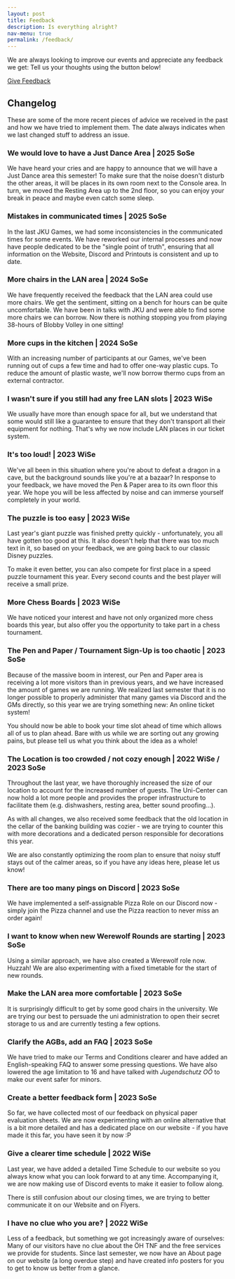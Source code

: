 ```yaml
---
layout: post
title: Feedback
description: Is everything alright?
nav-menu: true
permalink: /feedback/
---
```


We are always looking to improve our events and appreciate any feedback we get: Tell us your thoughts using the button below!

<a href="https://forms.gle/9cDe27Nu3Jatgb3h6" target="_blank" rel="noopener noreferrer" class="button img">Give Feedback</a>


## Changelog
These are some of the more recent pieces of advice we received in the past and how we have tried to implement them. 
The date always indicates when we last changed stuff to address an issue.

### We would love to have a Just Dance Area | 2025 SoSe
We have heard your cries and are happy to announce that we will have a Just Dance area this semester! To make sure that 
the noise doesn't disturb the other areas, it will be places in its own room next to the Console area. In turn, we moved 
the Resting Area up to the 2nd floor, so you can enjoy your break in peace and maybe even catch some sleep.

### Mistakes in communicated times | 2025 SoSe
In the last JKU Games, we had some inconsistencies in the communicated times for some events.
We have reworked our internal processes and now have people dedicated to be the "single point of truth",
ensuring that all information on the Website, Discord and Printouts is consistent and up to date.

### More chairs in the LAN area | 2024 SoSe
We have frequently received the feedback that the LAN area could use more chairs. We get the sentiment, sitting on a 
bench for hours can be quite uncomfortable. We have been in talks with JKU and were able to find some more chairs we 
can borrow. Now there is nothing stopping you from playing 38-hours of Blobby Volley in one sitting!

### More cups in the kitchen | 2024 SoSe
With an increasing number of participants at our Games, we've been running out of cups a few time and had to offer 
one-way plastic cups. To reduce the amount of plastic waste, we'll now borrow thermo cups from an external contractor. 

### I wasn't sure if you still had any free LAN slots | 2023 WiSe
We usually have more than enough space for all, but we understand that some would still like a guarantee to ensure that 
they don't transport all their equipment for nothing. That's why we now include LAN places in our ticket system. 

### It's too loud! | 2023 WiSe
We've all been in this situation where you're about to defeat a dragon in a cave, but the background sounds like you're 
at a bazaar? In response to your feedback, we have moved the Pen & Paper area to its own floor this year. We hope you 
will be less affected by noise and can immerse yourself completely in your world.

### The puzzle is too easy | 2023 WiSe
Last year's giant puzzle was finished pretty quickly - unfortunately, you all have gotten too good at this. It also 
doesn't help that there was too much text in it, so based on your feedback, we are going back to our classic Disney puzzles. 

To make it even better, you can also compete for first place in a speed puzzle tournament this year. Every second counts 
and the best player will receive a small prize.

### More Chess Boards | 2023 WiSe
We have noticed your interest and have not only organized more chess boards this year, but also offer you the 
opportunity to take part in a chess tournament. 

### The Pen and Paper / Tournament Sign-Up is too chaotic | 2023 SoSe
Because of the massive boom in interest, our Pen and Paper area is receiving a lot more visitors than in previous years, 
and we have increased the amount of games we are running. We realized last semester that it is no longer possible to 
properly administer that many games via Discord and the GMs directly, so this year we are trying something new: 
An online ticket system!

You should now be able to book your time slot ahead of time which allows all of us to plan ahead.
Bare with us while we are sorting out any growing pains, but please tell us what you think about the idea as a whole!

### The Location is too crowded / not cozy enough | 2022 WiSe / 2023 SoSe
Throughout the last year, we have thoroughly increased the size of our location to account for the increased number of guests.
The Uni-Center can now hold a lot more people and provides the proper infrastructure to facilitate them (e.g. 
dishwashers, resting area, better sound proofing...).

As with all changes, we also received some feedback that the old location in the cellar of the banking building was 
cozier - we are trying to counter this with more decorations and a dedicated person responsible for decorations this year.

We are also constantly optimizing the room plan to ensure that noisy stuff stays out of the calmer areas, so if you have 
any ideas here, please let us know!

### There are too many pings on Discord | 2023 SoSe
We have implemented a self-assignable Pizza Role on our Discord now - simply join the Pizza channel and use the Pizza 
reaction to never miss an order again!

### I want to know when new Werewolf Rounds are starting | 2023 SoSe
Using a similar approach, we have also created a Werewolf role now. Huzzah!
We are also experimenting with a fixed timetable for the start of new rounds.

### Make the LAN area more comfortable | 2023 SoSe
It is surprisingly difficult to get by some good chairs in the university. We are trying our best to persuade the uni 
administration to open their secret storage to us and are currently testing a few options.

### Clarify the AGBs, add an FAQ | 2023 SoSe
We have tried to make our Terms and Conditions clearer and have added an English-speaking FAQ to answer some pressing 
questions. We have also lowered the age limitation to 16 and have talked with _Jugendschutz OÖ_ to make our event safer for minors.

### Create a better feedback form | 2023 SoSe
So far, we have collected most of our feedback on physical paper evaluation sheets. We are now experimenting with an 
online alternative that is a bit more detailed and has a dedicated place on our website - if you have made it this far, 
you have seen it by now :P

### Give a clearer time schedule | 2022 WiSe
Last year, we have added a detailed Time Schedule to our website so you always know what you can look forward to at any 
time. Accompanying it, we are now making use of Discord events to make it easier to follow along. 

There is still confusion about our closing times, we are trying to better communicate it on our Website and on Flyers.

### I have no clue who you are? | 2022 WiSe
Less of a feedback, but something we got increasingly aware of ourselves: Many of our visitors have no clue about the ÖH 
TNF and the free services we provide for students. Since last semester, we now have an About page on our website 
(a long overdue step) and have created info posters for you to get to know us better from a glance.
